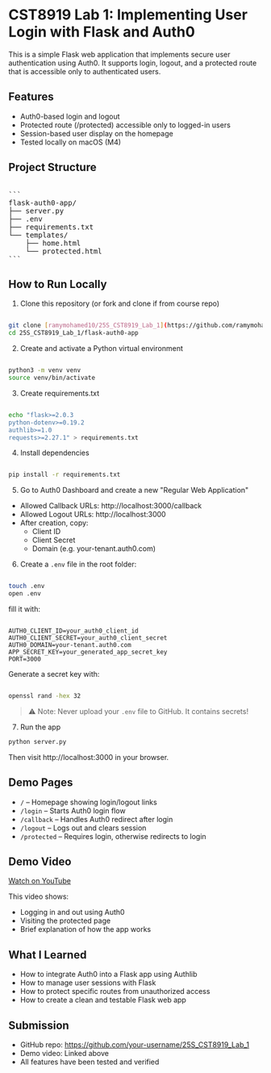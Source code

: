 # CST8919 Lab 1: Implementing User Login with Flask and Auth0

This is a simple Flask web application that implements secure user authentication using Auth0. It supports login, logout, and a protected route that is accessible only to authenticated users.

## Features

- Auth0-based login and logout
- Protected route (/protected) accessible only to logged-in users
- Session-based user display on the homepage
- Tested locally on macOS (M4)

## Project Structure

<pre>

```
flask-auth0-app/
├── server.py
├── .env
├── requirements.txt
└── templates/
    ├── home.html
    └── protected.html
```
</pre>

## How to Run Locally

1. Clone this repository (or fork and clone if from course repo)

```bash

git clone [ramymohamed10/25S_CST8919_Lab_1](https://github.com/ramymohamed10/25S_CST8919_Lab_1)
cd 25S_CST8919_Lab_1/flask-auth0-app

```

2. Create and activate a Python virtual environment

```bash

python3 -m venv venv
source venv/bin/activate

```

3. Create requirements.txt

```bash

echo "flask>=2.0.3
python-dotenv>=0.19.2
authlib>=1.0
requests>=2.27.1" > requirements.txt

```

4. Install dependencies

```bash

pip install -r requirements.txt

```

5. Go to Auth0 Dashboard and create a new "Regular Web Application"
  * Allowed Callback URLs: http://localhost:3000/callback
  * Allowed Logout URLs: http://localhost:3000
  * After creation, copy:
    * Client ID
    * Client Secret
    * Domain (e.g. your-tenant.auth0.com)

6. Create a `.env` file in the root folder:

```bash

touch .env
open .env

```

fill it with:

```env

AUTH0_CLIENT_ID=your_auth0_client_id
AUTH0_CLIENT_SECRET=your_auth0_client_secret
AUTH0_DOMAIN=your-tenant.auth0.com
APP_SECRET_KEY=your_generated_app_secret_key
PORT=3000

```

Generate a secret key with:

```bash

openssl rand -hex 32

```

> ⚠️ Note: Never upload your `.env` file to GitHub. It contains secrets!

7. Run the app

```bash
python server.py
```

Then visit http://localhost:3000 in your browser.

## Demo Pages

- `/` – Homepage showing login/logout links
- `/login` – Starts Auth0 login flow
- `/callback` – Handles Auth0 redirect after login
- `/logout` – Logs out and clears session
- `/protected` – Requires login, otherwise redirects to login

## Demo Video

[Watch on YouTube](https://youtube.com/your-demo-link)

This video shows:

- Logging in and out using Auth0
- Visiting the protected page
- Brief explanation of how the app works

## What I Learned

- How to integrate Auth0 into a Flask app using Authlib
- How to manage user sessions with Flask
- How to protect specific routes from unauthorized access
- How to create a clean and testable Flask web app

## Submission

- GitHub repo: https://github.com/your-username/25S_CST8919_Lab_1
- Demo video: Linked above
- All features have been tested and verified